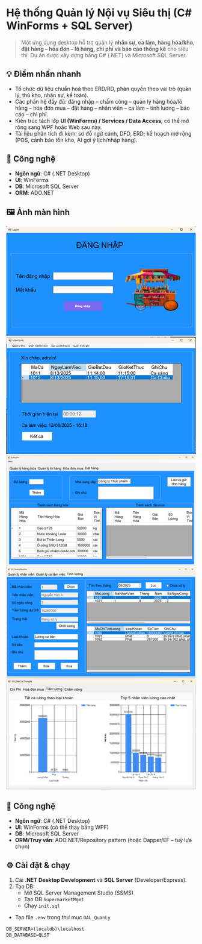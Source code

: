 # Hệ thống Quản lý Nội vụ Siêu thị (C# WinForms + SQL Server)

> Một ứng dụng desktop hỗ trợ quản lý **nhân sự, ca làm, hàng hóa/kho, đặt hàng – hóa đơn – lô hàng, chi phí và báo cáo thống kê** cho siêu thị. Dự án được xây dựng bằng C# (.NET) và Microsoft SQL Server.

## 💡 Điểm nhấn nhanh
- Tổ chức dữ liệu chuẩn hoá theo ERD/RD, phân quyền theo vai trò (quản lý, thủ kho, nhân sự, kế toán).  
- Các phân hệ đầy đủ: đăng nhập – chấm công – quản lý hàng hóa/lô hàng – hóa đơn mua – đặt hàng – nhân viên – ca làm – tính lương – báo cáo – chi phí.
- Kiến trúc tách lớp **UI (WinForms) / Services / Data Access**; có thể mở rộng sang WPF hoặc Web sau này.
- Tài liệu phân tích đi kèm: sơ đồ ngữ cảnh, DFD, ERD; kế hoạch mở rộng (POS, cảnh báo tồn kho, AI gợi ý lịch/nhập hàng).

## 🧰 Công nghệ
- **Ngôn ngữ**: C# (.NET Desktop)
- **UI**: WinForms
- **DB**: Microsoft SQL Server
- **ORM**: ADO.NET

## 🖼️ Ảnh màn hình

![login.png](docs/screenshots/Screenshot%202025-08-13%20161153.png)
![main.png](docs/screenshots/Screenshot%202025-08-13%20161819.png)
![order.png](docs/screenshots/Screenshot%202025-08-13%20162533.png)
![payrool.png](docs/screenshots/Screenshot%202025-08-13%20163247.png)
![chart.png](docs/screenshots/Screenshot%202025-08-13%20163353.png)

## 🧰 Công nghệ
- **Ngôn ngữ**: C# (.NET Desktop)
- **UI**: WinForms (có thể thay bằng WPF)
- **DB**: Microsoft SQL Server
- **ORM/Truy vấn**: ADO.NET/Repository pattern (hoặc Dapper/EF – tuỳ lựa chọn)

## ⚙️ Cài đặt & chạy

1. Cài **.NET Desktop Development** và **SQL Server** (Developer/Express).
2. Tạo DB:
   - Mở SQL Server Management Studio (SSMS)
   - Tạo DB `SupermarketMgmt`
   - Chạy `init.sql`
- Tạo file `.env` trong thư mục `DAL_QuanLy` 
```text
DB_SERVER=(localdb)\localhost
DB_DATABASE=QLST
```